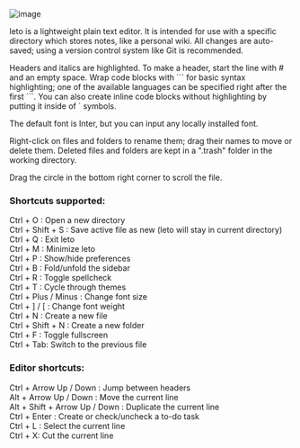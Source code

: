 ![image](https://user-images.githubusercontent.com/44412176/236443484-568cc6eb-9187-4aea-9540-d01781c9a405.png)

leto is a lightweight plain text editor. It is intended for use with a specific directory which stores notes, like a personal wiki. All changes are auto-saved; using a version control system like Git is recommended.

Headers and italics are highlighted. To make a header, start the line with # and an empty space. Wrap code blocks with \`\`\` for basic syntax highlighting; one of the available languages can be specified right after the first \`\`\`. You can also create inline code blocks without highlighting by putting it inside of \` symbols.

The default font is Inter, but you can input any locally installed font.

Right-click on files and folders to rename them; drag their names to move or delete them. Deleted files and folders are kept in a ".trash" folder in the working directory.

Drag the circle in the bottom right corner to scroll the file.

### Shortcuts supported:

Ctrl + O  : Open a new directory\
Ctrl + Shift + S : Save active file as new (leto will stay in current directory)\
Ctrl + Q : Exit leto\
Ctrl + M : Minimize leto\
Ctrl + P : Show/hide preferences\
Ctrl + B : Fold/unfold the sidebar\
Ctrl + R : Toggle spellcheck\
Ctrl + T : Cycle through themes\
Ctrl + Plus / Minus : Change font size\
Ctrl + ] / [ : Change font weight\
Ctrl + N : Create a new file\
Ctrl + Shift + N : Create a new folder\
Ctrl + F : Toggle fullscreen\
Ctrl + Tab: Switch to the previous file

### Editor shortcuts:

Ctrl + Arrow Up / Down : Jump between headers\
Alt + Arrow Up / Down : Move the current line\
Alt + Shift + Arrow Up / Down : Duplicate the current line\
Ctrl + Enter : Create or check/uncheck a to-do task\
Ctrl + L : Select the current line\
Ctrl + X: Cut the current line
